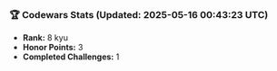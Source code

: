 ### 🏆 Codewars Stats (Updated: 2025-05-16 00:43:23 UTC)

- **Rank:** 8 kyu
- **Honor Points:** 3
- **Completed Challenges:** 1
